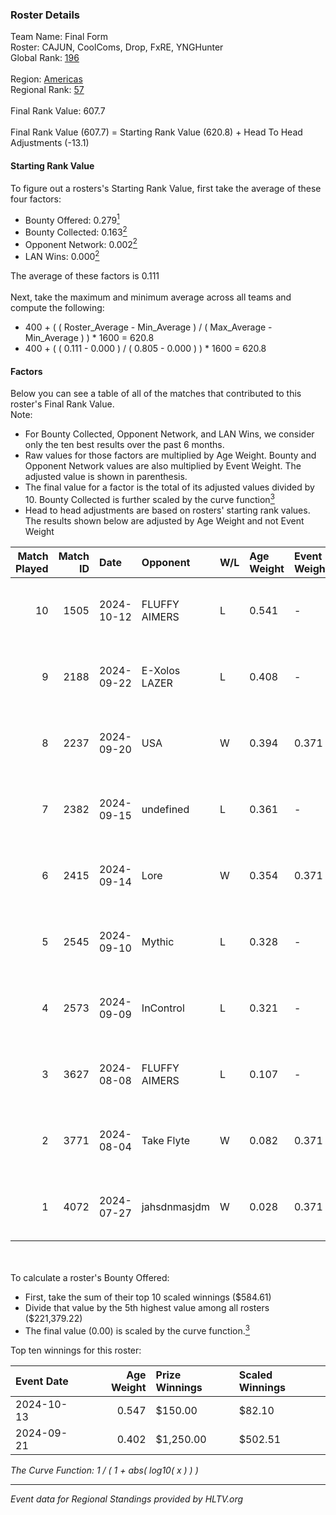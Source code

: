 ### Roster Details<br />
Team Name: Final Form<br />
Roster: CAJUN, CoolComs, Drop, FxRE, YNGHunter<br />
Global Rank: [196](../../standings_global_2025_01_20.md)<br />
<br />
Region: [Americas]( ../../standings_americas_2025_01_20.md)<br />
Regional Rank: [57]( ../../standings_americas_2025_01_20.md)<br />
<br />
Final Rank Value:  607.7<br />
<br />
Final Rank Value (607.7) = Starting Rank Value (620.8) + Head To Head Adjustments (-13.1)<br />

#### Starting Rank Value<br />
To figure out a rosters's Starting Rank Value, first take the average of these four factors:<br />
- Bounty Offered: 0.279[<sup>1</sup>](#table2)
- Bounty Collected: 0.163[<sup>2</sup>](#table1)
- Opponent Network: 0.002[<sup>2</sup>](#table1)
- LAN Wins: 0.000[<sup>2</sup>](#table1)

The average of these factors is 0.111<br />
<br />
Next, take the maximum and minimum average across all teams and compute the following:<br />
- 400 + ( ( Roster_Average - Min_Average ) / ( Max_Average - Min_Average ) ) * 1600 = 620.8
- 400 + ( ( 0.111 - 0.000 ) / ( 0.805 - 0.000 ) ) * 1600 = 620.8


#### Factors<br />
Below you can see a table of all of the matches that contributed to this roster's Final Rank Value.<br />
Note:<br />

- For Bounty Collected, Opponent Network, and LAN Wins, we consider only the ten best results over the past 6 months.
- Raw values for those factors are multiplied by Age Weight. Bounty and Opponent Network values are also multiplied by Event Weight. The adjusted value is shown in parenthesis.
- The final value for a factor is the total of its adjusted values divided by 10. Bounty Collected is further scaled by the curve function[<sup>3</sup>](#curveFunction)
- Head to head adjustments are based on rosters' starting rank values. The results shown below are adjusted by Age Weight and not Event Weight
<span id="table1"></span><br />


| Match Played | Match ID | Date       | Opponent      | W/L | Age Weight | Event Weight | Bounty Collected | Opponent Network | LAN Wins  | H2H Adj. | Roster                                 |
| -: | -: | :- | :- | :- | :- | :- | :- | :- | :- | -: | :- |
|           10 |     1505 | 2024-10-12 | FLUFFY AIMERS | L   | 0.541      | -            | -                | -                | -         |    -2.51 | CAJUN, CoolComs, Drop, FxRE, YNGHunter |
|            9 |     2188 | 2024-09-22 | E-Xolos LAZER | L   | 0.408      | -            | -                | -                | -         |    -4.49 | CAJUN, CoolComs, Drop, FxRE, YNGHunter |
|            8 |     2237 | 2024-09-20 | USA           | W   | 0.394      | 0.371        | 0.000 (0.000)    | 0.028 (0.004)    | 0 (0.000) |     4.17 | CAJUN, CoolComs, Drop, FxRE, YNGHunter |
|            7 |     2382 | 2024-09-15 | undefined     | L   | 0.361      | -            | -                | -                | -         |    -4.64 | CAJUN, CoolComs, Drop, FxRE, Zzeus     |
|            6 |     2415 | 2024-09-14 | Lore          | W   | 0.354      | 0.371        | 0.000 (0.000)    | 0.062 (0.008)    | 0 (0.000) |     3.83 | CAJUN, CoolComs, Drop, FxRE, YNGHunter |
|            5 |     2545 | 2024-09-10 | Mythic        | L   | 0.328      | -            | -                | -                | -         |    -6.29 | CAJUN, CoolComs, Drop, FxRE, Zzeus     |
|            4 |     2573 | 2024-09-09 | InControl     | L   | 0.321      | -            | -                | -                | -         |    -4.61 | CAJUN, CoolComs, Drop, FxRE, Zzeus     |
|            3 |     3627 | 2024-08-08 | FLUFFY AIMERS | L   | 0.107      | -            | -                | -                | -         |    -0.52 | CAJUN, CoolComs, Drop, Fruitcupx, FxRE |
|            2 |     3771 | 2024-08-04 | Take Flyte    | W   | 0.082      | 0.371        | 0.002 (0.000)    | 0.228 (0.007)    | 0 (0.000) |     1.76 | CAJUN, CoolComs, Drop, Fruitcupx, FxRE |
|            1 |     4072 | 2024-07-27 | jahsdnmasjdm  | W   | 0.028      | 0.371        | 0.000 (0.000)    | 0.000 (0.000)    | 0 (0.000) |     0.20 | CAJUN, CoolComs, Drop, Fruitcupx, FxRE |

<br />
<span id="table2"></span><br />
To calculate a roster's Bounty Offered:<br />

- First, take the sum of their top 10 scaled winnings ($584.61)
- Divide that value by the 5th highest value among all rosters ($221,379.22)
- The final value (0.00) is scaled by the curve function.[<sup>3</sup>](#curveFunction)

Top ten winnings for this roster:<br />

| Event Date | Age Weight | Prize Winnings | Scaled Winnings |
| :- | -: | :- | :- |
| 2024-10-13 |      0.547 | $150.00        | $82.10          |
| 2024-09-21 |      0.402 | $1,250.00      | $502.51         |


<span id="curveFunction"></span>_The Curve Function: 1 / ( 1 + abs( log10( x ) ) )_<br />

---
_Event data for Regional Standings provided by HLTV.org_<br />
